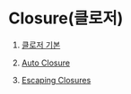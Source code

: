 # Closure(클로저)

1. [클로저 기본](https://github.com/BOLTB0X/Swift_Study/tree/main/swiftGrammar/Closure/Closure01)
   <br/>

2. [Auto Closure](https://github.com/BOLTB0X/Swift_Study/tree/main/swiftGrammar/Closure/Closure02)
   <br/>

3. [Escaping Closures]()
   <br/>
